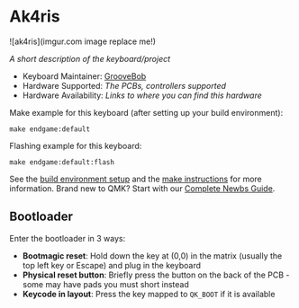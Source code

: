 # Ak4ris

![ak4ris](imgur.com image replace me!)

*A short description of the keyboard/project*

* Keyboard Maintainer: [GrooveBob](https://github.com/GroooveBob)
* Hardware Supported: *The PCBs, controllers supported*
* Hardware Availability: *Links to where you can find this hardware*

Make example for this keyboard (after setting up your build environment):

    make endgame:default

Flashing example for this keyboard:

    make endgame:default:flash

See the [build environment setup](https://docs.qmk.fm/#/getting_started_build_tools) and the [make instructions](https://docs.qmk.fm/#/getting_started_make_guide) for more information. Brand new to QMK? Start with our [Complete Newbs Guide](https://docs.qmk.fm/#/newbs).

## Bootloader

Enter the bootloader in 3 ways:

* **Bootmagic reset**: Hold down the key at (0,0) in the matrix (usually the top left key or Escape) and plug in the keyboard
* **Physical reset button**: Briefly press the button on the back of the PCB - some may have pads you must short instead
* **Keycode in layout**: Press the key mapped to `QK_BOOT` if it is available
